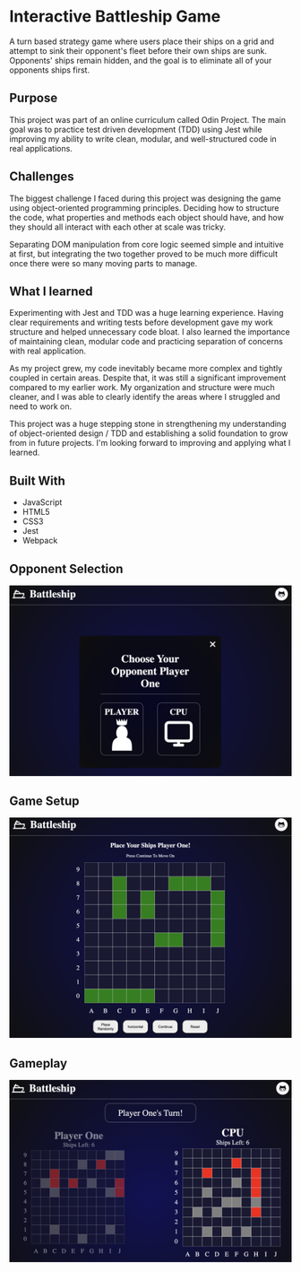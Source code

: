 # Interactive Battleship Game
A turn based strategy game where users place their ships on a grid and attempt to sink their opponent's fleet before their own ships are sunk. Opponents' ships remain hidden, and the goal is to eliminate all of your opponents ships first.


## Purpose
This project was part of an online curriculum called Odin Project. The main goal was to practice test driven development (TDD) using Jest while improving my ability to write clean, modular, and well-structured code in real applications.


## Challenges 
The biggest challenge I faced during this project was designing the game using object-oriented programming principles. Deciding how to structure the code, what properties and methods each object should have, and how they should all interact with each other at scale was tricky. 

Separating DOM manipulation from core logic seemed simple and intuitive at first, but integrating the two together proved to be much more difficult once there were so many moving parts to manage.


## What I learned
Experimenting with Jest and TDD was a huge learning experience. Having clear requirements and writing tests before development gave my work structure and helped unnecessary code bloat. I also learned the importance of maintaining clean, modular code and practicing separation of concerns with real application.

As my project grew, my code inevitably became more complex and tightly coupled in certain areas. Despite that, it was still a significant improvement compared to my earlier work. My organization and structure were much cleaner, and I was able to clearly identify the areas where I struggled and need to work on. 

This project was a huge stepping stone in strengthening my understanding of object-oriented design / TDD and establishing a solid foundation to grow from in future projects. I'm looking forward to improving and applying what I learned.

## Built With
- JavaScript
- HTML5
- CSS3
- Jest
- Webpack

## Opponent Selection
![Opponent Selection](./src/assets/opponent-selection.png)

## Game Setup
![Board Setup](./src/assets/board-setup.png)

## Gameplay
![Gameplay](./src/assets/gameplay.png)
